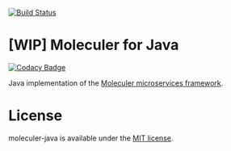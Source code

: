 [![Build Status](https://travis-ci.org/moleculer-java/moleculer-java.svg?branch=master)](https://travis-ci.org/moleculer-java/moleculer-java)

# [WIP] Moleculer for Java

[![Codacy Badge](https://api.codacy.com/project/badge/Grade/03f8b9251bde406a9794d7e255859c8a)](https://www.codacy.com/app/mereg-norbert/moleculer-java?utm_source=github.com&utm_medium=referral&utm_content=berkesa/moleculer-java&utm_campaign=badger)

Java implementation of the [Moleculer microservices framework](http://moleculer.services/).

# License
moleculer-java is available under the [MIT license](https://tldrlegal.com/license/mit-license).

